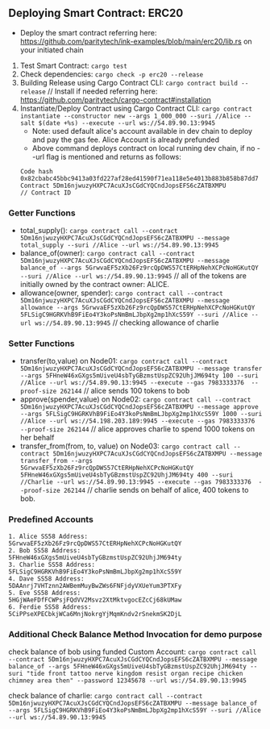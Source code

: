 ## Deploying Smart Contract: ERC20
- Deploy the smart contract referring here: https://github.com/paritytech/ink-examples/blob/main/erc20/lib.rs on your initiated chain
1. Test Smart Contract: `cargo test`
2. Check dependencies: `cargo check -p erc20 --release`
3. Building Release using Cargo Contract CLI: `cargo contract build --release` // Install if needed referring here: https://github.com/paritytech/cargo-contract#installation 
4. Instantiate/Deploy Contract using Cargo Contract CLI: `cargo contract instantiate --constructor new --args 1_000_000 --suri //Alice --salt $(date +%s) --execute --url ws://54.89.90.13:9945`
    - Note: used default alice's account available in dev chain to deploy and pay the gas fee. Alice Account is already prefunded
    - Above command deploys contract on local running dev chain, if no --url flag is mentioned and returns as follows:
    ```
    Code hash 0x82cbabc45bbc9413a03fd227af28ed41590f71ea118e5e4013b883b858b87dd7
    Contract 5Dm16njwuzyHXPC7AcuXJsCGdCYQCndJopsEFS6cZATBXMPU                     // Contract ID
    ```

### Getter Functions
- total_supply(): `cargo contract call --contract 5Dm16njwuzyHXPC7AcuXJsCGdCYQCndJopsEFS6cZATBXMPU --message total_supply --suri //Alice --url ws://54.89.90.13:9945`
- balance_of(owner): `cargo contract call --contract 5Dm16njwuzyHXPC7AcuXJsCGdCYQCndJopsEFS6cZATBXMPU --message balance_of --args 5GrwvaEF5zXb26Fz9rcQpDWS57CtERHpNehXCPcNoHGKutQY --suri //Alice --url ws://54.89.90.13:9945` //  all of the tokens are initially owned by the contract owner: ALICE.
- allowance(owner, spender): `cargo contract call --contract 5Dm16njwuzyHXPC7AcuXJsCGdCYQCndJopsEFS6cZATBXMPU --message allowance --args 5GrwvaEF5zXb26Fz9rcQpDWS57CtERHpNehXCPcNoHGKutQY 5FLSigC9HGRKVhB9FiEo4Y3koPsNmBmLJbpXg2mp1hXcS59Y --suri //Alice --url ws://54.89.90.13:9945` // checking allowance of charlie

### Setter Functions
- transfer(to,value) on Node01: `cargo contract call --contract 5Dm16njwuzyHXPC7AcuXJsCGdCYQCndJopsEFS6cZATBXMPU --message transfer --args 5FHneW46xGXgs5mUiveU4sbTyGBzmstUspZC92UhjJM694ty 100 --suri //Alice --url ws://54.89.90.13:9945 --execute --gas 7983333376  --proof-size 262144` // alice sends 100 tokens to bob
- approve(spender,value) on Node02: `cargo contract call --contract 5Dm16njwuzyHXPC7AcuXJsCGdCYQCndJopsEFS6cZATBXMPU --message approve --args 5FLSigC9HGRKVhB9FiEo4Y3koPsNmBmLJbpXg2mp1hXcS59Y 1000 --suri //Alice --url ws://54.198.203.189:9945 --execute --gas 7983333376  --proof-size 262144` // alice approves charlie to spend 1000 tokens on her behalf
- transfer_from(from, to, value) on Node03: `cargo contract call --contract 5Dm16njwuzyHXPC7AcuXJsCGdCYQCndJopsEFS6cZATBXMPU --message transfer_from --args 5GrwvaEF5zXb26Fz9rcQpDWS57CtERHpNehXCPcNoHGKutQY 5FHneW46xGXgs5mUiveU4sbTyGBzmstUspZC92UhjJM694ty 400 --suri //Charlie --url ws://54.89.90.13:9945 --execute --gas 7983333376  --proof-size 262144` // charlie sends on behalf of alice, 400 tokens to bob.

### Predefined Accounts
```
1. Alice SS58 Address:    5GrwvaEF5zXb26Fz9rcQpDWS57CtERHpNehXCPcNoHGKutQY
2. Bob SS58 Address:      5FHneW46xGXgs5mUiveU4sbTyGBzmstUspZC92UhjJM694ty
3. Charlie SS58 Address:  5FLSigC9HGRKVhB9FiEo4Y3koPsNmBmLJbpXg2mp1hXcS59Y
4. Dave SS58 Address:     5DAAnrj7VHTznn2AWBemMuyBwZWs6FNFjdyVXUeYum3PTXFy
5. Eve SS58 Address:      5HGjWAeFDfFCWPsjFQdVV2Msvz2XtMktvgocEZcCj68kUMaw
6. Ferdie SS58 Address:   5CiPPseXPECbkjWCa6MnjNokrgYjMqmKndv2rSnekmSK2DjL
```

### Additional Check Balance Method Invocation for demo purpose
check balance of bob using funded Custom Account: `cargo contract call --contract 5Dm16njwuzyHXPC7AcuXJsCGdCYQCndJopsEFS6cZATBXMPU --message balance_of --args 5FHneW46xGXgs5mUiveU4sbTyGBzmstUspZC92UhjJM694ty --suri "tide front tattoo nerve kingdom resist organ recipe chicken chimney area then" --password 12345678 --url ws://54.89.90.13:9945`

check balance of charlie: `cargo contract call --contract 5Dm16njwuzyHXPC7AcuXJsCGdCYQCndJopsEFS6cZATBXMPU --message balance_of --args 5FLSigC9HGRKVhB9FiEo4Y3koPsNmBmLJbpXg2mp1hXcS59Y --suri //Alice --url ws://54.89.90.13:9945`


